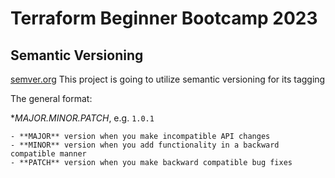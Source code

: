 # Terraform Beginner Bootcamp 2023

## Semantic Versioning

[semver.org](https://semver.org/)
This project is going to utilize semantic versioning for its tagging

The general format:

**MAJOR.MINOR.PATCH*, e.g. `1.0.1`

    - **MAJOR** version when you make incompatible API changes
    - **MINOR** version when you add functionality in a backward compatible manner
    - **PATCH** version when you make backward compatible bug fixes

